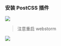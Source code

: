
### 安装 PostCSS 插件

![](https://github.com/8230459/Help/blob/master/Webstorm/PostCSS/1.png?raw=true)

> 注意重启 webstorm

![](https://github.com/8230459/Help/blob/master/Webstorm/PostCSS/2.png?raw=true)

